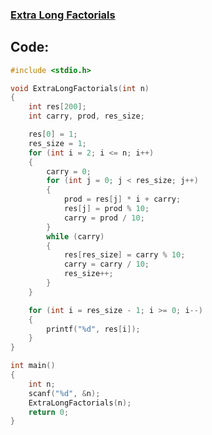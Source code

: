 ### [Extra Long Factorials](https://www.hackerrank.com/challenges/extra-long-factorials/problem?isFullScreen=false)

## Code:
```c
#include <stdio.h>

void ExtraLongFactorials(int n)
{
    int res[200];
    int carry, prod, res_size;

    res[0] = 1;
    res_size = 1;
    for (int i = 2; i <= n; i++)
    {
        carry = 0;
        for (int j = 0; j < res_size; j++)
        {
            prod = res[j] * i + carry;
            res[j] = prod % 10;
            carry = prod / 10;
        }
        while (carry)
        {
            res[res_size] = carry % 10;
            carry = carry / 10;
            res_size++;
        }
    }

    for (int i = res_size - 1; i >= 0; i--)
    {
        printf("%d", res[i]);
    }
}

int main()
{
    int n;
    scanf("%d", &n);
    ExtraLongFactorials(n);
    return 0;
}
```
